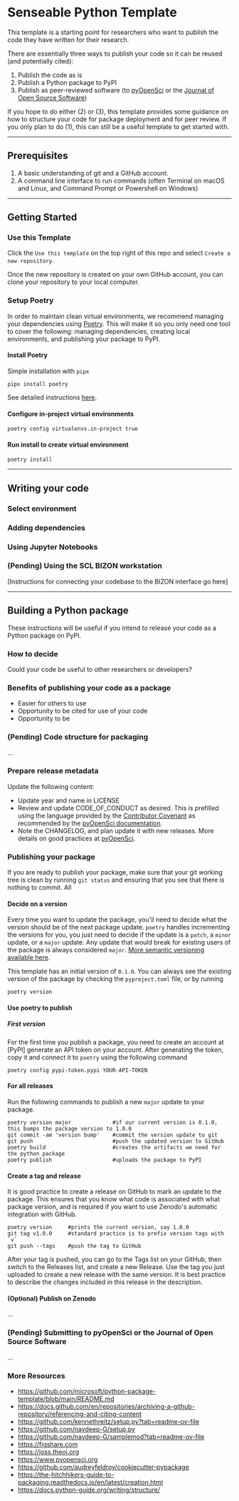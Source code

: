# Senseable Python Template

This template is a starting point for researchers who want to publish the code they have written for their research. 

There are essentially three ways to publish your code so it can be reused (and potentially cited):

1. Publish the code as is
2. Publish a Python package to PyPI
3. Publish as peer-reviewed software (to [pyOpenSci](https://www.pyopensci.org) or the [Journal of Open Source Software](https://joss.theoj.org))

If you hope to do either (2) or (3), this template provides some guidance on how to structure your code for package deployment and for peer review. If you only plan to do (1), this can still be a useful template to get started with.

---

## Prerequisites

1. A basic understanding of git and a GitHub account.
2. A command line interface to run commands (often Terminal on macOS and Linux, and Command Prompt or Powershell on Windows)

---

## Getting Started

### Use this Template

Click the `Use this template` on the top right of this repo and select `Create a new repository`.

Once the new repository is created on your own GitHub account, you can clone your repository to your local computer.

### Setup Poetry

In order to maintain clean virtual environments, we recommend managing your dependencies using [Poetry](https://python-poetry.org). This will make it so you only need one tool to cover the following: managing dependencies, creating local environments, and publishing your package to PyPI.

#### Install Poetry 

Simple installation with `pipx`
```
pipx install poetry
```

See detailed instructions [here](https://python-poetry.org/docs/#installation).

#### Configure in-project virtual environments
```
poetry config virtualenvs.in-project true
```

#### Run install to create virtual environment
```
poetry install
```

---

## Writing your code

### Select environment

### Adding dependencies

### Using Jupyter Notebooks

### (Pending) Using the SCL BIZON workstation

[Instructions for connecting your codebase to the BIZON interface go here]

---

## Building a Python package

These instructions will be useful if you intend to release your code as a Python package on PyPI.

### How to decide

Could your code be useful to other researchers or developers? 

### Benefits of publishing your code as a package

- Easier for others to use
- Opportunity to be cited for use of your code
- Opportunity to be 

### (Pending) Code structure for packaging

...

### Prepare release metadata

Update the following content:
* Update year and name in LICENSE
* Review and update CODE_OF_CONDUCT as desired. This is prefilled using the language provided by the [Contributor Covenant](https://www.contributor-covenant.org/version/2/1/code_of_conduct/) as recommended by the [pyOpenSci documentation](https://www.pyopensci.org/python-package-guide/documentation/repository-files/code-of-conduct-file.html#why-you-need-a-code-of-conduct).
* Note the CHANGELOG, and plan update it with new releases. More details on good practices at [pyOpenSci](https://www.pyopensci.org/python-package-guide/documentation/repository-files/changelog-file.html#what-does-it-look-like).
 
### Publishing your package
If you are ready to publish your package, make sure that your git working tree is clean by running `git status` and ensuring that you see that there is nothing to commit. All 

#### Decide on a version
Every time you want to update the package, you'll need to decide what the version should be of the next package update. `poetry` handles incrementing the versions for you, you just need to decide if the update is a `patch`, a `minor` update, or a `major` update. Any update that would break for existing users of the package is always considered `major`. [More semantic versioning available here](https://devhints.io/semver).

This template has an initial version of `0.1.0`. You can always see the existing version of the package by checking the `pyproject.toml` file, or by running
```
poetry version
```

#### Use poetry to publish

##### First version
For the first time you publish a package, you need to create an account at [PyPI] generate an API token on your account. After generating the token, copy it and connect it to `poetry` using the following command
```
poetry config pypi-token.pypi YOUR-API-TOKEN
```

#### For all releases
Run the following commands to publish a new `major` update to your package.

```shell
poetry version major             #if our current version is 0.1.0, this bumps the package version to 1.0.0
git commit -am 'version bump'    #commit the version update to git
git push                         #push the updated version to GitHub 
poetry build                     #creates the artifacts we need for the python package
poetry publish                   #uploads the package to PyPI
```

#### Create a tag and release
It is good practice to create a release on GitHub to mark an update to the package. This ensures that you know what code is associated with what package version, and is required if you want to use Zenodo's automatic integration with GitHub.

```shell
poetry version     #prints the current version, say 1.0.0
git tag v1.0.0     #standard practice is to prefix version tags with `v`
git push --tags    #push the tag to GitHub
```

After your tag is pushed, you can go to the Tags list on your GitHub, then switch to the Releases list, and create a new Release. Use the tag you just uploaded to create a new release with the same version. It is best practice to describe the changes included in this release in the description.

#### (Optional) Publish on Zenodo
...

### (Pending) Submitting to pyOpenSci or the Journal of Open Source Software

...

### More Resources
* https://github.com/microsoft/python-package-template/blob/main/README.md
* https://docs.github.com/en/repositories/archiving-a-github-repository/referencing-and-citing-content
* https://github.com/kennethreitz/setup.py?tab=readme-ov-file
* https://github.com/navdeep-G/setup.py
* https://github.com/navdeep-G/samplemod?tab=readme-ov-file
* https://figshare.com
* https://joss.theoj.org
* https://www.pyopensci.org
* https://github.com/audreyfeldroy/cookiecutter-pypackage
* https://the-hitchhikers-guide-to-packaging.readthedocs.io/en/latest/creation.html
* https://docs.python-guide.org/writing/structure/


